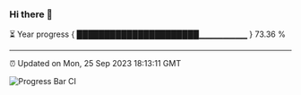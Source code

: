 ### Hi there 👋

⏳ Year progress { ██████████████████████▁▁▁▁▁▁▁▁ } 73.36 %

---

⏰ Updated on Mon, 25 Sep 2023 18:13:11 GMT

![Progress Bar CI](https://github.com/liununu/liununu/workflows/Progress%20Bar%20CI/badge.svg)
